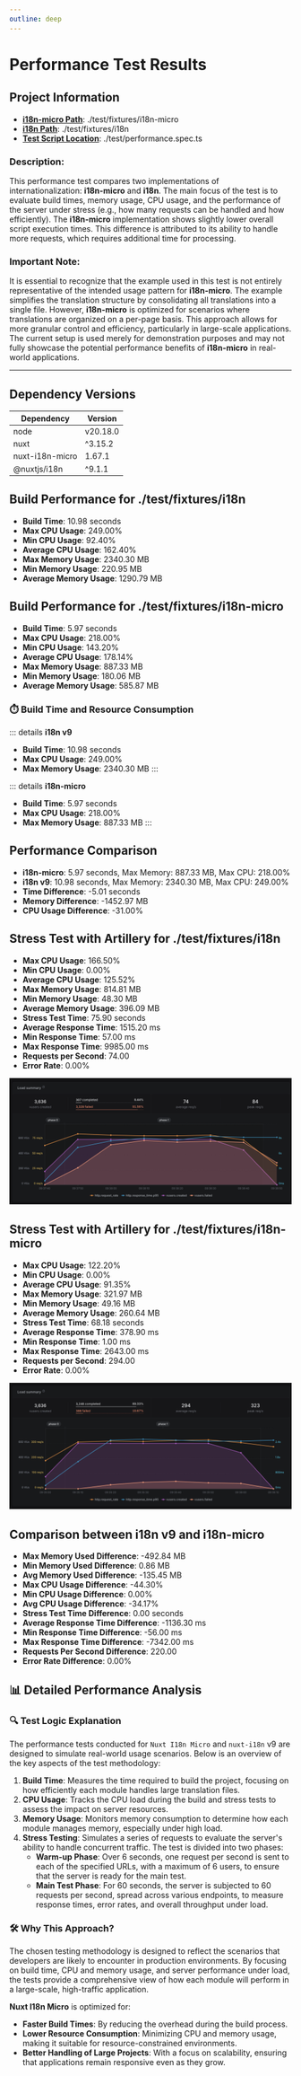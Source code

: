 ```yaml
---
outline: deep
---
```


# Performance Test Results

## Project Information

- **[i18n-micro Path](https://github.com/s00d/nuxt-i18n-micro/tree/main/test/fixtures/i18n-micro)**: ./test/fixtures/i18n-micro
- **[i18n Path](https://github.com/s00d/nuxt-i18n-micro/tree/main/test/fixtures/i18n)**: ./test/fixtures/i18n
- **[Test Script Location](https://github.com/s00d/nuxt-i18n-micro/tree/main/test/performance.spec.ts)**: ./test/performance.spec.ts


### Description:
This performance test compares two implementations of internationalization: **i18n-micro** and **i18n**.
The main focus of the test is to evaluate build times, memory usage, CPU usage, and the performance of the server under stress (e.g., how many requests can be handled and how efficiently).
The **i18n-micro** implementation shows slightly lower overall script execution times.
This difference is attributed to its ability to handle more requests, which requires additional time for processing.

### Important Note:
It is essential to recognize that the example used in this test is not entirely representative of the intended usage pattern for **i18n-micro**. The example simplifies the translation structure by consolidating all translations into a single file. However, **i18n-micro** is optimized for scenarios where translations are organized on a per-page basis. This approach allows for more granular control and efficiency, particularly in large-scale applications. The current setup is used merely for demonstration purposes and may not fully showcase the potential performance benefits of **i18n-micro** in real-world applications.

---

## Dependency Versions

| Dependency                   | Version   |
|-------------------------------|-----------|
| node                       | v20.18.0 |
| nuxt                       | ^3.15.2 |
| nuxt-i18n-micro                       | 1.67.1 |
| @nuxtjs/i18n                       | ^9.1.1 |

## Build Performance for ./test/fixtures/i18n

- **Build Time**: 10.98 seconds
- **Max CPU Usage**: 249.00%
- **Min CPU Usage**: 92.40%
- **Average CPU Usage**: 162.40%
- **Max Memory Usage**: 2340.30 MB
- **Min Memory Usage**: 220.95 MB
- **Average Memory Usage**: 1290.79 MB


## Build Performance for ./test/fixtures/i18n-micro

- **Build Time**: 5.97 seconds
- **Max CPU Usage**: 218.00%
- **Min CPU Usage**: 143.20%
- **Average CPU Usage**: 178.14%
- **Max Memory Usage**: 887.33 MB
- **Min Memory Usage**: 180.06 MB
- **Average Memory Usage**: 585.87 MB


### ⏱️ Build Time and Resource Consumption

::: details **i18n v9**
- **Build Time**: 10.98 seconds
- **Max CPU Usage**: 249.00%
- **Max Memory Usage**: 2340.30 MB
  :::

::: details **i18n-micro**
- **Build Time**: 5.97 seconds
- **Max CPU Usage**: 218.00%
- **Max Memory Usage**: 887.33 MB
  :::

## Performance Comparison

- **i18n-micro**: 5.97 seconds, Max Memory: 887.33 MB, Max CPU: 218.00%
- **i18n v9**: 10.98 seconds, Max Memory: 2340.30 MB, Max CPU: 249.00%
- **Time Difference**: -5.01 seconds
- **Memory Difference**: -1452.97 MB
- **CPU Usage Difference**: -31.00%

## Stress Test with Artillery for ./test/fixtures/i18n

- **Max CPU Usage**: 166.50%
- **Min CPU Usage**: 0.00%
- **Average CPU Usage**: 125.52%
- **Max Memory Usage**: 814.81 MB
- **Min Memory Usage**: 48.30 MB
- **Average Memory Usage**: 396.09 MB
- **Stress Test Time**: 75.90 seconds
- **Average Response Time**: 1515.20 ms
- **Min Response Time**: 57.00 ms
- **Max Response Time**: 9985.00 ms
- **Requests per Second**: 74.00
- **Error Rate**: 0.00%

![i18n](/i18n.png)

## Stress Test with Artillery for ./test/fixtures/i18n-micro

- **Max CPU Usage**: 122.20%
- **Min CPU Usage**: 0.00%
- **Average CPU Usage**: 91.35%
- **Max Memory Usage**: 321.97 MB
- **Min Memory Usage**: 49.16 MB
- **Average Memory Usage**: 260.64 MB
- **Stress Test Time**: 68.18 seconds
- **Average Response Time**: 378.90 ms
- **Min Response Time**: 1.00 ms
- **Max Response Time**: 2643.00 ms
- **Requests per Second**: 294.00
- **Error Rate**: 0.00%

![i18n-micro](/i18n-micro.png)

## Comparison between i18n v9 and i18n-micro

- **Max Memory Used Difference**: -492.84 MB
- **Min Memory Used Difference**: 0.86 MB
- **Avg Memory Used Difference**: -135.45 MB
- **Max CPU Usage Difference**: -44.30%
- **Min CPU Usage Difference**: 0.00%
- **Avg CPU Usage Difference**: -34.17%
- **Stress Test Time Difference**: 0.00 seconds
- **Average Response Time Difference**: -1136.30 ms
- **Min Response Time Difference**: -56.00 ms
- **Max Response Time Difference**: -7342.00 ms
- **Requests Per Second Difference**: 220.00
- **Error Rate Difference**: 0.00%

## 📊 Detailed Performance Analysis

### 🔍 Test Logic Explanation

The performance tests conducted for `Nuxt I18n Micro` and `nuxt-i18n` v9 are designed to simulate real-world usage scenarios. Below is an overview of the key aspects of the test methodology:

1. **Build Time**: Measures the time required to build the project, focusing on how efficiently each module handles large translation files.
2. **CPU Usage**: Tracks the CPU load during the build and stress tests to assess the impact on server resources.
3. **Memory Usage**: Monitors memory consumption to determine how each module manages memory, especially under high load.
4. **Stress Testing**: Simulates a series of requests to evaluate the server's ability to handle concurrent traffic. The test is divided into two phases:
   - **Warm-up Phase**: Over 6 seconds, one request per second is sent to each of the specified URLs, with a maximum of 6 users, to ensure that the server is ready for the main test.
   - **Main Test Phase**: For 60 seconds, the server is subjected to 60 requests per second, spread across various endpoints, to measure response times, error rates, and overall throughput under load.


### 🛠 Why This Approach?

The chosen testing methodology is designed to reflect the scenarios that developers are likely to encounter in production environments. By focusing on build time, CPU and memory usage, and server performance under load, the tests provide a comprehensive view of how each module will perform in a large-scale, high-traffic application.

**Nuxt I18n Micro** is optimized for:
- **Faster Build Times**: By reducing the overhead during the build process.
- **Lower Resource Consumption**: Minimizing CPU and memory usage, making it suitable for resource-constrained environments.
- **Better Handling of Large Projects**: With a focus on scalability, ensuring that applications remain responsive even as they grow.
